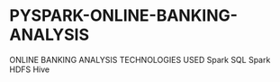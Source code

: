 # PYSPARK-ONLINE-BANKING-ANALYSIS
ONLINE BANKING ANALYSIS TECHNOLOGIES USED Spark SQL Spark HDFS Hive
